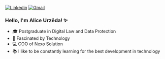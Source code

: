 [![Linkedin](https://img.shields.io/badge/-LinkedIn-blue?style=flat&logo=Linkedin&logoColor=white)](https://www.linkedin.com/in/alice-urzêda15/)
[![Gmail](https://img.shields.io/badge/-Gmail-c14438?style=flat&logo=Gmail&logoColor=white)](mailto:aliceurzeda@nexosolution.com)



### Hello, I'm Alice Urzêda! :sparkles:

- :mortar_board: Postgraduate in Digital Law and Data Protection
- :yellow_heart: Fascinated by Technology
- :computer: COO of Nexo Solution
- :books: I like to be constantly learning for the best development in technology


